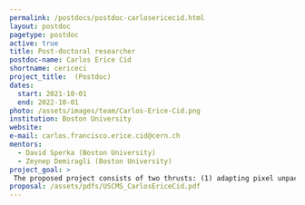 ```yaml
---
permalink: /postdocs/postdoc-carlosericecid.html
layout: postdoc
pagetype: postdoc
active: true
title: Post-doctoral researcher
postdoc-name: Carlos Erice Cid
shortname: cericeci
project_title:  (Postdoc)
dates:
  start: 2021-10-01
  end: 2022-10-01
photo: /assets/images/team/Carlos-Erice-Cid.png
institution: Boston University
website:
e-mail: carlos.francisco.erice.cid@cern.ch
mentors:
  - David Sperka (Boston University)
  - Zeynep Demiragli (Boston University)	
project_goal: >
 The proposed project consists of two thrusts: (1) adapting pixel unpacking to execute on GPUs and (2) adapting the vertex reconstruction algorithm to execute on GPUs. These projects are synergistic and leverage existing expertise at Boston University in back-end readout electronics to expand the group's research program into the area of heterogeneous computing for the HL-LHC era. The pixel unpacking project will serve as an educational bridge project, and the vertex reconstruction effort will take advantage of the gained expertise to accelerate a resource-intensive portion of the HL-LHC reconstruction.
proposal: /assets/pdfs/USCMS_CarlosEriceCid.pdf
---
```

